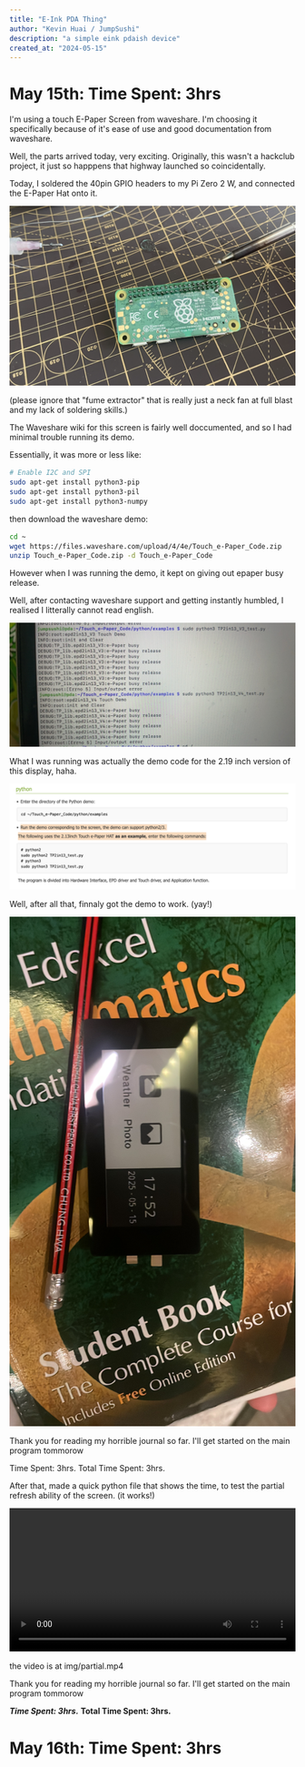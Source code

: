 ```yaml
---
title: "E-Ink PDA Thing"
author: "Kevin Huai / JumpSushi"
description: "a simple eink pdaish device"
created_at: "2024-05-15"
---
```


# May 15th: Time Spent: 3hrs

I'm using a touch E-Paper Screen from waveshare. I'm choosing it specifically because of it's ease of use 
and good documentation from waveshare. 

Well, the parts arrived today, very exciting. Originally, this wasn't a hackclub project, it just so happpens that highway launched so coincidentally. 

Today, I soldered the 40pin GPIO headers to my Pi Zero 2 W, and connected the E-Paper Hat onto it. 

![GPIO Headers Soldered to Pi Zero 2 W](img/gpio.png)

(please ignore that "fume extractor" that is really just a neck fan at full blast and my lack of soldering skills.)

The Waveshare wiki for this screen is fairly well doccumented, and so I had minimal trouble running its demo. 

Essentially, it was more or less like:

```bash
# Enable I2C and SPI
sudo apt-get install python3-pip
sudo apt-get install python3-pil
sudo apt-get install python3-numpy
```

then download the waveshare demo:
```bash
cd ~
wget https://files.waveshare.com/upload/4/4e/Touch_e-Paper_Code.zip
unzip Touch_e-Paper_Code.zip -d Touch_e-Paper_Code
```

However when I was running the demo, it kept on giving out epaper busy release.

Well, after contacting waveshare support and getting instantly humbled, I realised I litterally cannot read english.

![code i was running](img/IMG_0606.JPG)

What I was running was actually the demo code for the 2.19 inch version of this display, haha. 

![my inability to read english](img/waveshare_web.png)

Well, after all that, finnaly got the demo to work. (yay!)

![my inability to read english](img/demo_code.JPG)

Thank you for reading my horrible journal so far. I'll get started on the main program tommorow

Time Spent: 3hrs.
Total Time Spent: 3hrs.


After that, made a quick python file that shows the time, to test the partial refresh ability of the screen.
(it works!)

<video width="100%" controls>
  <source src="img/partial.mp4" type="video/mp4">
</video>

the video is at img/partial.mp4

Thank you for reading my horrible journal so far. I'll get started on the main program tommorow

***Time Spent: 3hrs.***
**Total Time Spent: 3hrs.**


# May 16th: Time Spent: 3hrs

